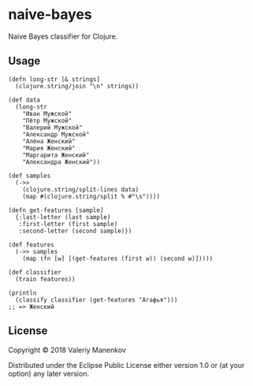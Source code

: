 # naive-bayes

Naive Bayes classifier for Clojure.

## Usage

```
(defn long-str [& strings]
  (clojure.string/join "\n" strings))

(def data
  (long-str
    "Иван Мужской"
    "Пётр Мужской"
    "Валерий Мужской"
    "Александр Мужской"
    "Алёна Женский"
    "Мария Женский"
    "Маргарита Женский"
    "Александра Женский"))

(def samples
  (->>
    (clojure.string/split-lines data)
    (map #(clojure.string/split % #"\s"))))

(defn get-features [sample]
  {:last-letter (last sample)
   :first-letter (first sample)
   :second-letter (second sample)})

(def features
  (->> samples
    (map (fn [w] [(get-features (first w)) (second w)]))))

(def classifier
  (train features))

(println
  (classify classifier (get-features "Агафья")))
;; => Женский
```

## License

Copyright © 2018 Valeriy Manenkov

Distributed under the Eclipse Public License either version 1.0 or (at
your option) any later version.
